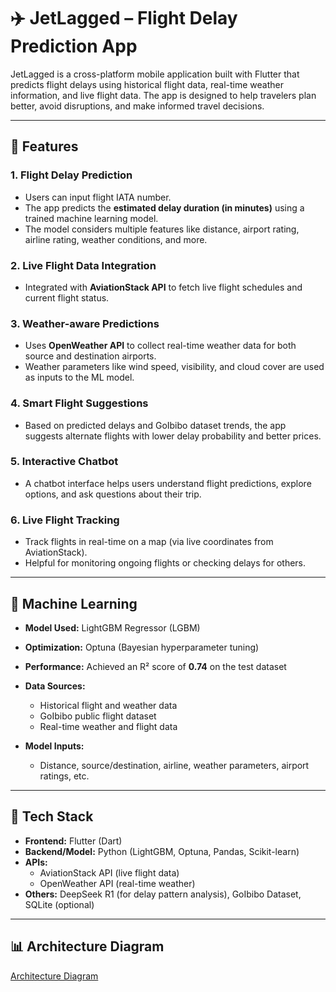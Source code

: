# ✈️ JetLagged – Flight Delay Prediction App

JetLagged is a cross-platform mobile application built with Flutter that predicts flight delays using historical flight data, real-time weather information, and live flight data. The app is designed to help travelers plan better, avoid disruptions, and make informed travel decisions.

---

## 🚀 Features

### 1. **Flight Delay Prediction**
- Users can input flight IATA number.
- The app predicts the **estimated delay duration (in minutes)** using a trained machine learning model.
- The model considers multiple features like distance, airport rating, airline rating, weather conditions, and more.

### 2. **Live Flight Data Integration**
- Integrated with **AviationStack API** to fetch live flight schedules and current flight status.

### 3. **Weather-aware Predictions**
- Uses **OpenWeather API** to collect real-time weather data for both source and destination airports.
- Weather parameters like wind speed, visibility, and cloud cover are used as inputs to the ML model.

### 4. **Smart Flight Suggestions**
- Based on predicted delays and GoIbibo dataset trends, the app suggests alternate flights with lower delay probability and better prices.

### 5. **Interactive Chatbot**
- A chatbot interface helps users understand flight predictions, explore options, and ask questions about their trip.

### 6. **Live Flight Tracking**
- Track flights in real-time on a map (via live coordinates from AviationStack).
- Helpful for monitoring ongoing flights or checking delays for others.

---

## 🤖 Machine Learning

- **Model Used:** LightGBM Regressor (LGBM)
- **Optimization:** Optuna (Bayesian hyperparameter tuning)
- **Performance:** Achieved an R² score of **0.74** on the test dataset
- **Data Sources:**
  - Historical flight and weather data
  - GoIbibo public flight dataset
  - Real-time weather and flight data

- **Model Inputs:**
  - Distance, source/destination, airline, weather parameters, airport ratings, etc.
  
---

## 📱 Tech Stack

- **Frontend:** Flutter (Dart)
- **Backend/Model:** Python (LightGBM, Optuna, Pandas, Scikit-learn)
- **APIs:**
  - AviationStack API (live flight data)
  - OpenWeather API (real-time weather)
- **Others:** DeepSeek R1 (for delay pattern analysis), GoIbibo Dataset, SQLite (optional)

---

## 📊 Architecture Diagram

[Architecture Diagram](https://drive.google.com/file/d/1KAe3V2dHWKqxl6Q2g0Muj-VslAHCCSH_/view)



